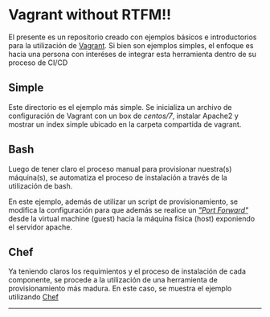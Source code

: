 # Vagrant without RTFM!!

El presente es un repositorio creado con ejemplos básicos e introductorios para la utilización de [Vagrant][1]. Si bien son ejemplos simples, el enfoque es hacia una persona con interéses de integrar esta herramienta dentro de su proceso de CI/CD



## Simple
Este directorio es el ejemplo más simple. Se inicializa un archivo de configuración de Vagrant con un box de _centos/7_, instalar Apache2 y mostrar un index simple ubicado en la carpeta compartida de vagrant.


## Bash
Luego de tener claro el proceso manual para provisionar nuestra(s) máquina(s), se automatiza el proceso de instalación a través de la utilización de bash.

En este ejemplo, además de utilizar un script de provisionamiento, se modifica la configuración para que además se realice un [_"Port Forward"_][2] desde la virtual machine (guest) hacia la máquina física (host) exponiendo el servidor apache.

## Chef
Ya teniendo claros los requimientos y el proceso de instalación de cada componente, se procede a la utilización de una herramienta de provisionamiento más madura. En este caso, se muestra el ejemplo utilizando [Chef][3]


---

[1]:https://www.vagrantup.com
[2]:https://www.vagrantup.com/docs/networking/forwarded_ports.html
[3]: https://www.chef.io/chef/